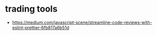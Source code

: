 # trading tools

- https://medium.com/javascript-scene/streamline-code-reviews-with-eslint-prettier-6fb817a6b51d
